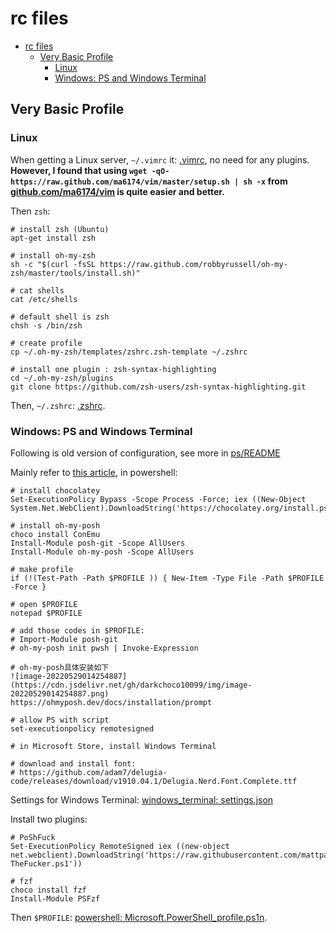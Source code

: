 # rc files

<!-- @import "[TOC]" {cmd="toc" depthFrom=1 depthTo=6 orderedList=false} -->

<!-- code_chunk_output -->

- [rc files](#rc-files)
  - [Very Basic Profile](#very-basic-profile)
    - [Linux](#linux)
    - [Windows: PS and Windows Terminal](#windows-ps-and-windows-terminal)

<!-- /code_chunk_output -->

## Very Basic Profile
### Linux
When getting a Linux server, `~/.vimrc` it: [.vimrc](./.vimrc), no need for any plugins.
**However, I found that using `wget -qO- https://raw.github.com/ma6174/vim/master/setup.sh | sh -x` from [github.com/ma6174/vim](https://github.com/ma6174/vim) is quite easier and better.**

Then `zsh`:
```
# install zsh (Ubuntu)
apt-get install zsh

# install oh-my-zsh
sh -c "$(curl -fsSL https://raw.github.com/robbyrussell/oh-my-zsh/master/tools/install.sh)"

# cat shells
cat /etc/shells

# default shell is zsh
chsh -s /bin/zsh

# create profile
cp ~/.oh-my-zsh/templates/zshrc.zsh-template ~/.zshrc

# install one plugin : zsh-syntax-highlighting
cd ~/.oh-my-zsh/plugins
git clone https://github.com/zsh-users/zsh-syntax-highlighting.git
```
Then, `~/.zshrc`: [.zshrc](./zshrc).

### Windows: PS and Windows Terminal
Following is old version of configuration, see more in [ps/README](./ps/README.md)

Mainly refer to [this article](https://www.bilibili.com/read/cv3878542), in powershell:
```
# install chocolatey
Set-ExecutionPolicy Bypass -Scope Process -Force; iex ((New-Object System.Net.WebClient).DownloadString('https://chocolatey.org/install.ps1'))

# install oh-my-posh
choco install ConEmu
Install-Module posh-git -Scope AllUsers
Install-Module oh-my-posh -Scope AllUsers

# make profile
if (!(Test-Path -Path $PROFILE )) { New-Item -Type File -Path $PROFILE -Force }

# open $PROFILE
notepad $PROFILE

# add those codes in $PROFILE:
# Import-Module posh-git
# oh-my-posh init pwsh | Invoke-Expression

# oh-my-posh具体安装如下
![image-20220529014254887](https://cdn.jsdelivr.net/gh/darkchoco10099/img/image-20220529014254887.png)
https://ohmyposh.dev/docs/installation/prompt

# allow PS with script
set-executionpolicy remotesigned

# in Microsoft Store, install Windows Terminal

# download and install font:
# https://github.com/adam7/delugia-code/releases/download/v1910.04.1/Delugia.Nerd.Font.Complete.ttf
```
Settings for Windows Terminal: [windows_terminal: settings.json](./windows_terminal/settings.json)

Install two plugins:
```
# PoShFuck
Set-ExecutionPolicy RemoteSigned iex ((new-object net.webclient).DownloadString('https://raw.githubusercontent.com/mattparkes/PoShFuck/master/Install-TheFucker.ps1'))

# fzf
choco install fzf
Install-Module PSFzf
```

Then `$PROFILE`: [powershell: Microsoft.PowerShell_profile.ps1n](Microsoft.PowerShell_profile.ps1n).
